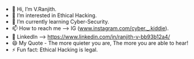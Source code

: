 - 👋 Hi, I’m V.Ranjith.
- 👀 I’m interested in Ethical Hacking.
- 🌱 I’m currently learning Cyber-Security.
- 📫 How to reach me --> IG (www.instagram.com/cyber._.kiddie).
- 🔗  LinkedIn --> https://www.linkedin.com/in/ranjith-v-bb93b12a4/
- 😄 My Quote - The more quieter you are, The more you are able to hear!
- ⚡ Fun fact: Ethical Hacking is legal.

<!---
vostro-exe/vostro-exe is a ✨ special ✨ repository because its `README.md` (this file) appears on your GitHub profile.
You can click the Preview link to take a look at your changes.
--->
